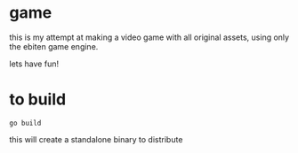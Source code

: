 # game

this is my attempt at making a video game with all original assets, using only the ebiten game engine.

lets have fun!

# to build 

`go build`

this will create a standalone binary to distribute